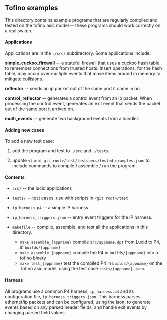 ## Tofino examples

This directory contains example programs that are regularly compiled and tested on the tofino asic model -- these programs should work correctly on a real switch. 


#### Applications 

Applications are in the `./src/` subdirectory. Some applications include:

**simple_cuckoo_firewall** -- a stateful firewall that uses a cuckoo hash table to remember connections from trusted hosts. Insert operations, for the hash table, may occur over multiple events that move items around in memory to mitigate collisions.

**reflector** -- sends an ip packet out of the same port it came in on. 

**control_reflector** -- generates a control event from an ip packet. When processing the control event, generates an exit event that sends the packet out of the same port it arrived on. 

**multi_events** -- generate two background events from a handler. 

#### Adding new cases

To add a new test case: 

1. add the program and test to `./src` and `./tests`. 

2. update `<lucid_git_root>/test/testspecs/tested_examples.json` to include commands to compile / assemble / run the program.


#### Contents

- ``src/`` -- the lucid applications

- ``tests/`` -- test cases, use with scripts in ``<git root>/test``

- ``ip_harness.p4`` -- a simple IP harness. 

- ``ip_harness_triggers.json`` -- entry event triggers for the IP harness.

- ``makefile`` -- compile, assemble, and test all the applications in this directory. 
    - ``make assemble_{appname}`` compile ``src/appname.dpt`` from Lucid to P4, in ``builds/{appname}``
    - ``make assemble_{appname}`` compile the P4 in ``builds/{appname}`` into a tofino binary
    - ``make test_{appname}`` test the compiled P4 in ``builds/{appname}`` on the Tofino asic model, using the test case ``tests/{appname}.json``.


#### Harness

All programs use a common P4 harness, ``ip_harness.p4`` and its configuration file, ``ip_harness_triggers.json``. This harness parses ethernet/ip packets and can be configured, using the json, to generate events based on any parsed header fields, and handle exit events by changing parsed field values. 
